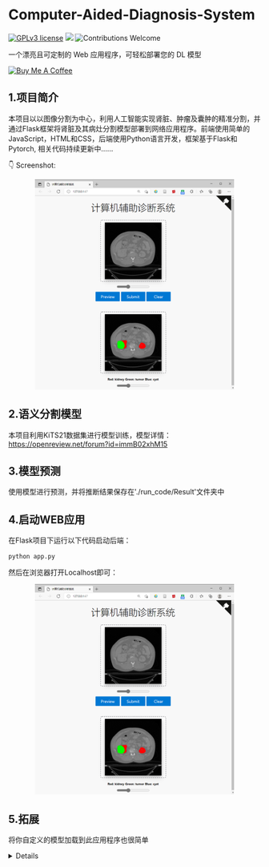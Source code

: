 # Computer-Aided-Diagnosis-System

[![GPLv3 license](https://img.shields.io/badge/License-GPLv3-blue.svg)](http://perso.crans.org/besson/LICENSE.html)
[![](https://img.shields.io/badge/python-3.5%2B-green.svg)]()
![Contributions Welcome](https://img.shields.io/badge/contributions-welcome-brightgreen.svg?style=flat)

一个漂亮且可定制的 Web 应用程序，可轻松部署您的 DL 模型 

<a href="https://www.buymeacoffee.com/fing" target="_blank"><img src="https://www.buymeacoffee.com/assets/img/custom_images/yellow_img.png" alt="Buy Me A Coffee"></a>

## 1.项目简介
本项目以以图像分割为中心，利用人工智能实现肾脏、肿瘤及囊肿的精准分割，并通过Flask框架将肾脏及其病灶分割模型部署到网络应用程序。前端使用简单的JavaScript，HTML和CSS，后端使用Python语言开发，框架基于Flask和Pytorch, 相关代码持续更新中......

:point_down: Screenshot:


<p align="center">
  <img src="https://raw.githubusercontent.com/chuyi00123/Computer-Aided-Diagnosis-System/master/c736f9ef397138a3de3617a2a9dc7d1.png" height="420px" alt="">
</p>

## 2.语义分割模型
本项目利用KiTS21数据集进行模型训练，模型详情：https://openreview.net/forum?id=immB02xhM15

## 3.模型预测
使用模型进行预测，并将推断结果保存在'./run_code/Result'文件夹中

## 4.启动WEB应用
在Flask项目下运行以下代码启动后端：
```
python app.py
```
然后在浏览器打开Localhost即可：

<p align="center">
  <img src="https://raw.githubusercontent.com/chuyi00123/Computer-Aided-Diagnosis-System/master/c736f9ef397138a3de3617a2a9dc7d1.png" height="420px" alt="">
</p>

## 5.拓展
将你自定义的模型加载到此应用程序也很简单


<details>
 <summary>Details</summary>

### 使用自定义模型
将训练好的模型放入'run_code'文件夹，然后书写属于自己的推断代码

检查app.py中与模型推测有关的代码是否需要修改
  
### 界面修改
修改templates和static目录中的文件
用于UI的index.html和用于所有行为的main.js
  

